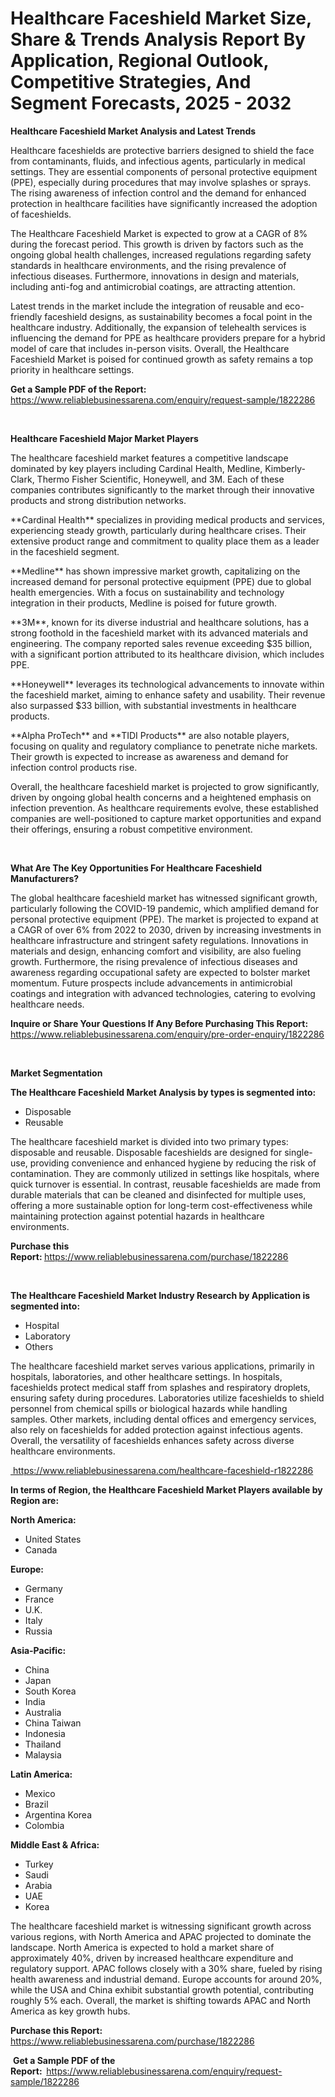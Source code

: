 <p><h1>Healthcare Faceshield Market Size, Share & Trends Analysis Report By Application, Regional Outlook, Competitive Strategies, And Segment Forecasts, 2025 - 2032</h1></p><p><strong>Healthcare Faceshield Market Analysis and Latest Trends</strong></p>
<p><p>Healthcare faceshields are protective barriers designed to shield the face from contaminants, fluids, and infectious agents, particularly in medical settings. They are essential components of personal protective equipment (PPE), especially during procedures that may involve splashes or sprays. The rising awareness of infection control and the demand for enhanced protection in healthcare facilities have significantly increased the adoption of faceshields.</p><p>The Healthcare Faceshield Market is expected to grow at a CAGR of 8% during the forecast period. This growth is driven by factors such as the ongoing global health challenges, increased regulations regarding safety standards in healthcare environments, and the rising prevalence of infectious diseases. Furthermore, innovations in design and materials, including anti-fog and antimicrobial coatings, are attracting attention. </p><p>Latest trends in the market include the integration of reusable and eco-friendly faceshield designs, as sustainability becomes a focal point in the healthcare industry. Additionally, the expansion of telehealth services is influencing the demand for PPE as healthcare providers prepare for a hybrid model of care that includes in-person visits. Overall, the Healthcare Faceshield Market is poised for continued growth as safety remains a top priority in healthcare settings.</p></p>
<p><strong>Get a Sample PDF of the Report:&nbsp;</strong> <a href="https://www.reliablebusinessarena.com/enquiry/request-sample/1822286?utm_campaign=2195&utm_medium=2&utm_source=Github&utm_content=ia&utm_term=13042025&utm_id=healthcare-faceshield">https://www.reliablebusinessarena.com/enquiry/request-sample/1822286</a></p>
<p>&nbsp;</p>
<p><strong>Healthcare Faceshield Major Market Players</strong></p>
<p><p>The healthcare faceshield market features a competitive landscape dominated by key players including Cardinal Health, Medline, Kimberly-Clark, Thermo Fisher Scientific, Honeywell, and 3M. Each of these companies contributes significantly to the market through their innovative products and strong distribution networks.</p><p>**Cardinal Health** specializes in providing medical products and services, experiencing steady growth, particularly during healthcare crises. Their extensive product range and commitment to quality place them as a leader in the faceshield segment.</p><p>**Medline** has shown impressive market growth, capitalizing on the increased demand for personal protective equipment (PPE) due to global health emergencies. With a focus on sustainability and technology integration in their products, Medline is poised for future growth.</p><p>**3M**, known for its diverse industrial and healthcare solutions, has a strong foothold in the faceshield market with its advanced materials and engineering. The company reported sales revenue exceeding $35 billion, with a significant portion attributed to its healthcare division, which includes PPE.</p><p>**Honeywell** leverages its technological advancements to innovate within the faceshield market, aiming to enhance safety and usability. Their revenue also surpassed $33 billion, with substantial investments in healthcare products.</p><p>**Alpha ProTech** and **TIDI Products** are also notable players, focusing on quality and regulatory compliance to penetrate niche markets. Their growth is expected to increase as awareness and demand for infection control products rise.</p><p>Overall, the healthcare faceshield market is projected to grow significantly, driven by ongoing global health concerns and a heightened emphasis on infection prevention. As healthcare requirements evolve, these established companies are well-positioned to capture market opportunities and expand their offerings, ensuring a robust competitive environment.</p></p>
<p>&nbsp;</p>
<p><strong>What Are The Key Opportunities For Healthcare Faceshield Manufacturers?</strong></p>
<p><p>The global healthcare faceshield market has witnessed significant growth, particularly following the COVID-19 pandemic, which amplified demand for personal protective equipment (PPE). The market is projected to expand at a CAGR of over 6% from 2022 to 2030, driven by increasing investments in healthcare infrastructure and stringent safety regulations. Innovations in materials and design, enhancing comfort and visibility, are also fueling growth. Furthermore, the rising prevalence of infectious diseases and awareness regarding occupational safety are expected to bolster market momentum. Future prospects include advancements in antimicrobial coatings and integration with advanced technologies, catering to evolving healthcare needs.</p></p>
<p><strong>Inquire or Share Your Questions If Any Before Purchasing This Report:</strong> <a href="https://www.reliablebusinessarena.com/enquiry/pre-order-enquiry/1822286?utm_campaign=2195&utm_medium=2&utm_source=Github&utm_content=ia&utm_term=13042025&utm_id=healthcare-faceshield">https://www.reliablebusinessarena.com/enquiry/pre-order-enquiry/1822286</a></p>
<p>&nbsp;</p>
<p><strong>Market Segmentation</strong></p>
<p><strong>The Healthcare Faceshield Market Analysis by types is segmented into:</strong></p>
<p><ul><li>Disposable</li><li>Reusable</li></ul></p>
<p><p>The healthcare faceshield market is divided into two primary types: disposable and reusable. Disposable faceshields are designed for single-use, providing convenience and enhanced hygiene by reducing the risk of contamination. They are commonly utilized in settings like hospitals, where quick turnover is essential. In contrast, reusable faceshields are made from durable materials that can be cleaned and disinfected for multiple uses, offering a more sustainable option for long-term cost-effectiveness while maintaining protection against potential hazards in healthcare environments.</p></p>
<p><strong>Purchase this Report:&nbsp;</strong><a href="https://www.reliablebusinessarena.com/purchase/1822286?utm_campaign=2195&utm_medium=2&utm_source=Github&utm_content=ia&utm_term=13042025&utm_id=healthcare-faceshield">https://www.reliablebusinessarena.com/purchase/1822286</a></p>
<p>&nbsp;</p>
<p><strong>The Healthcare Faceshield Market Industry Research by Application is segmented into:</strong></p>
<p><ul><li>Hospital</li><li>Laboratory</li><li>Others</li></ul></p>
<p><p>The healthcare faceshield market serves various applications, primarily in hospitals, laboratories, and other healthcare settings. In hospitals, faceshields protect medical staff from splashes and respiratory droplets, ensuring safety during procedures. Laboratories utilize faceshields to shield personnel from chemical spills or biological hazards while handling samples. Other markets, including dental offices and emergency services, also rely on faceshields for added protection against infectious agents. Overall, the versatility of faceshields enhances safety across diverse healthcare environments.</p></p>
<p><a href="https://www.reliablebusinessarena.com/healthcare-faceshield-r1822286?utm_campaign=2195&utm_medium=2&utm_source=Github&utm_content=ia&utm_term=13042025&utm_id=healthcare-faceshield">&nbsp;https://www.reliablebusinessarena.com/healthcare-faceshield-r1822286</a></p>
<p><strong>In terms of Region, the Healthcare Faceshield Market Players available by Region are:</strong></p>
<p>
    <p> <strong> North America: </strong>
        <ul>
            <li>United States</li>
            <li>Canada</li>
        </ul>
        </p> 
    <p> <strong> Europe: </strong>
        <ul>
            <li>Germany</li>
            <li>France</li>
            <li>U.K.</li>
            <li>Italy</li>
            <li>Russia</li>
        </ul>
        </p> 
    <p> <strong> Asia-Pacific: </strong>
        <ul>
            <li>China</li>
            <li>Japan</li>
            <li>South Korea</li>
            <li>India</li>
            <li>Australia</li>
            <li>China Taiwan</li>
            <li>Indonesia</li>
            <li>Thailand</li>
            <li>Malaysia</li>
        </ul>
        </p> 
    <p> <strong> Latin America: </strong>
        <ul>
            <li>Mexico</li>
            <li>Brazil</li>
            <li>Argentina Korea</li>
            <li>Colombia</li>
        </ul>
        </p> 
    <p> <strong> Middle East & Africa: </strong>
        <ul>
            <li>Turkey</li>
            <li>Saudi</li>
            <li>Arabia</li>
            <li>UAE</li>
            <li>Korea</li>
        </ul>
    </p>
    </p>
<p><p>The healthcare faceshield market is witnessing significant growth across various regions, with North America and APAC projected to dominate the landscape. North America is expected to hold a market share of approximately 40%, driven by increased healthcare expenditure and regulatory support. APAC follows closely with a 30% share, fueled by rising health awareness and industrial demand. Europe accounts for around 20%, while the USA and China exhibit substantial growth potential, contributing roughly 5% each. Overall, the market is shifting towards APAC and North America as key growth hubs.</p></p>
<p><strong>Purchase this Report: </strong><a href="https://www.reliablebusinessarena.com/purchase/1822286?utm_campaign=2195&utm_medium=2&utm_source=Github&utm_content=ia&utm_term=13042025&utm_id=healthcare-faceshield">https://www.reliablebusinessarena.com/purchase/1822286</a></p>
<p>&nbsp;<strong>Get a Sample PDF of the Report:&nbsp;&nbsp;</strong><a href="https://www.reliablebusinessarena.com/enquiry/request-sample/1822286?utm_campaign=2195&utm_medium=2&utm_source=Github&utm_content=ia&utm_term=13042025&utm_id=healthcare-faceshield">https://www.reliablebusinessarena.com/enquiry/request-sample/1822286</a></p>
<p><strong></strong></p>
<p><p></p><p></p><p></p></p>